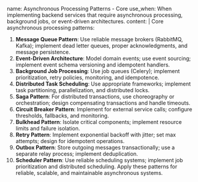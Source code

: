 name: Asynchronous Processing Patterns - Core
use_when: When implementing backend services that require asynchronous processing, background jobs, or event-driven architectures.
content: |
  Core asynchronous processing patterns:
  1.  **Message Queue Pattern**: Use reliable message brokers (RabbitMQ, Kafka); implement dead letter queues, proper acknowledgments, and message persistence.
  2.  **Event-Driven Architecture**: Model domain events; use event sourcing; implement event schema versioning and idempotent handlers.
  3.  **Background Job Processing**: Use job queues (Celery); implement prioritization, retry policies, monitoring, and idempotence.
  4.  **Distributed Task Scheduling**: Use appropriate frameworks; implement task partitioning, parallelization, and distributed locks.
  5.  **Saga Pattern**: For distributed transactions, use choreography or orchestration; design compensating transactions and handle timeouts.
  6.  **Circuit Breaker Pattern**: Implement for external service calls; configure thresholds, fallbacks, and monitoring.
  7.  **Bulkhead Pattern**: Isolate critical components; implement resource limits and failure isolation.
  8.  **Retry Pattern**: Implement exponential backoff with jitter; set max attempts; design for idempotent operations.
  9.  **Outbox Pattern**: Store outgoing messages transactionally; use a separate relay process; implement deduplication.
  10. **Scheduler Pattern**: Use reliable scheduling systems; implement job prioritization and distributed scheduling.
  Apply these patterns for reliable, scalable, and maintainable asynchronous systems.

